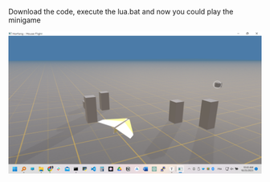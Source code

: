 Download the code, execute the lua.bat and now you could play the minigame

![screenshot of the minigame](screenshot.png)